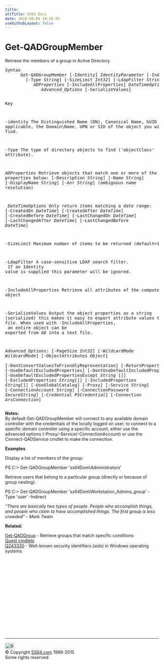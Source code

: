 ```yaml
---
title:
altTitle: SS64 Docs
date: 2016-09-04 19:26:55
useGithubLayout: false
---
```

<!-- #BeginLibraryItem "/Library/head_ps.lbi" --><!-- #EndLibraryItem --><h1>Get-QADGroupMember</h1> 
<p>Retrieve the members of a group in Active Directory. </p>
<pre>Syntax
      Get-QADGroupMember [-Identity] <i>IdentityParameter</i> [-Indirect]
        [-Type <i>String</i>] [-SizeLimit <i>Int32</i>] [-LdapFilter <i>String</i>]
           <i>ADProperties</i> [-IncludeAllProperties] <i>DateTimeOptions</i>
              <i>Advanced_Options</i> [-SerializeValues]

Key

   -identity    The Distinguished Name (DN), Canonical Name, GUID or, where applicable,
                the Domain\Name, UPN or SID of the object you wish to find. 

   -Type        The type of directory objects to find ('objectClass' attribute).

   <i>ADProperties</i> Retrieve objects that match one or more of the properties below:
                [-Description <i>String</i>] [-Name <i>String</i>] [-DisplayName <i>String</i>]
                [-Anr <i>String</i>]  (ambiguous name resolution)

<i>   DateTimeOptions</i>
                Only return items matching a date range:
                [-CreatedOn <i>DateTime</i>] [-CreatedAfter <i>DateTime</i>] [-CreatedBefore <i>DateTime</i>]
                [-LastChangedOn <i>DateTime</i>] [-LastChangedAfter <i>DateTime</i>] [-LastChangedBefore <i>DateTime</i>]

   -SizeLimit   Maximum number of items to be returned (default=1000) 

   -LdapFilter  A case-sensitive LDAP search filter.<br>                If an Identity value is supplied this parameter will be ignored.

   -IncludeAllProperties
                Retrieve all attributes of the computer object

   -SerializeValues
                Output the object properties as a string (serialized) this makes it easy to
                export attribute values to a text file. When used with -IncludeAllProperties, <br>                an entire object can be exported from AD into a text file.

<i>Advanced_Options</i>:
                [-PageSize <i>Int32</i>] [-WildcardMode <i>WildcardMode</i>] [-ObjectAttributes <i>Object</i>]  
                [-DontConvertValuesToFriendlyRepresentation] [-ReturnPropertyNamesOnly]
                [-UseDefaultExcludedProperties] [-DontUseDefaultIncludedProperties] 
                [-UseDefaultExcludedPropertiesExcept <i>String</i> []] [-ExcludedProperties <i>String</i>[]]
                [-IncludedProperties <i>String</i>[]] [-UseGlobalCatalog] 
                [-Proxy] [-Service <i>String</i>]
                [-ConnectionAccount <i>String</i>] [-ConnectionPassword <i>SecureString</i>]
                [-Credential <i>PSCredential</i>] [-Connection <i>ArsConnection</i>]</pre>
<p>
<b>Notes:</b><br>
By default <span class="code">Get-QADGroupMember</span> will connect to any available domain controller with the credentials of the locally logged on user, to connect to a specific domain controller using a specific account, either use the advanced options (-Proxy/-Service/-ConnectionAccount) or use the <span class="code">Connect-QADService</span> cmdlet to make the connection. </p>
<p><b>Examples</b></p>
<p>Display  a list of members of the group:</p>
<p><span class="code">PS C:&gt; Get-QADGroupMember 'ss64Dom\Administrators'</span></p>
<p> Retrieve users that belong to a particular group (directly or because of group nesting):</p>
<p><span class="code">PS C:&gt; Get-QADGroupMember 'ss64Dom\Workstation_Admins_group' -Type 'user' -Indirect</span></p>
<p><i>“There are basically two types of people. People who accomplish things, and people who claim to have accomplished things. The first group is less crowded” - Mark Twain</i></p>
<p><b>Related:</b></p>
<p><a href="get-qadgroup.html">Get-QADGroup</a> - Retrieve groups that match specific conditions<br>
<a href="quest.html">Quest cmdlets</a><br>
<a href="https://support.microsoft.com/kb/243330">Q243330</a> - Well-known security identifiers (sids) in Windows operating systems</p><!-- #BeginLibraryItem "/Library/foot_ps.lbi" --><p>
<!-- PowerShell300 -->
<ins class="adsbygoogle" style="display:inline-block;width:300px;height:250px" data-ad-client="ca-pub-6140977852749469" data-ad-slot="6253539900"></ins>
<script>
(adsbygoogle = window.adsbygoogle || []).push({});
</script></p>
<hr>
<div id="bl" class="footer"><a href="get-qadgroupmember.html#"><img src="../images/top.png" width="30" height="22" alt="Back to the Top"></a></div>
<div id="br" class="footer, tagline">© Copyright <a href="http://ss64.com/">SS64.com</a> 1999-2015<br>
Some rights reserved</div><!-- #EndLibraryItem -->

